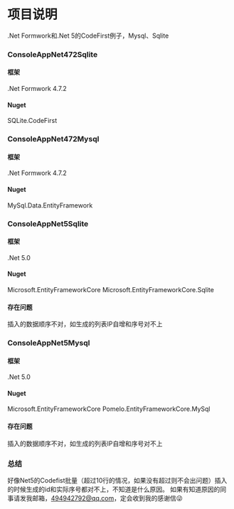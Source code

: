 ﻿# 项目说明
.Net Formwork和.Net 5的CodeFirst例子，Mysql、Sqlite

### ConsoleAppNet472Sqlite
#### 框架
.Net Formwork 4.7.2
#### Nuget
SQLite.CodeFirst


### ConsoleAppNet472Mysql
#### 框架
.Net Formwork 4.7.2
#### Nuget
MySql.Data.EntityFramework


### ConsoleAppNet5Sqlite
#### 框架
.Net 5.0
#### Nuget
Microsoft.EntityFrameworkCore
Microsoft.EntityFrameworkCore.Sqlite
#### 存在问题
插入的数据顺序不对，如生成的列表IP自增和序号对不上


### ConsoleAppNet5Mysql
#### 框架
.Net 5.0
#### Nuget
Microsoft.EntityFrameworkCore
Pomelo.EntityFrameworkCore.MySql
#### 存在问题
插入的数据顺序不对，如生成的列表IP自增和序号对不上

### 总结
好像Net5的Codefist批量（超过10行的情况，如果没有超过则不会出问题）插入的时候生成的id和实际序号都对不上，不知道是什么原因。
如果有知道原因的同事请发我邮箱，494942792@qq.com，定会收到我的感谢信😜